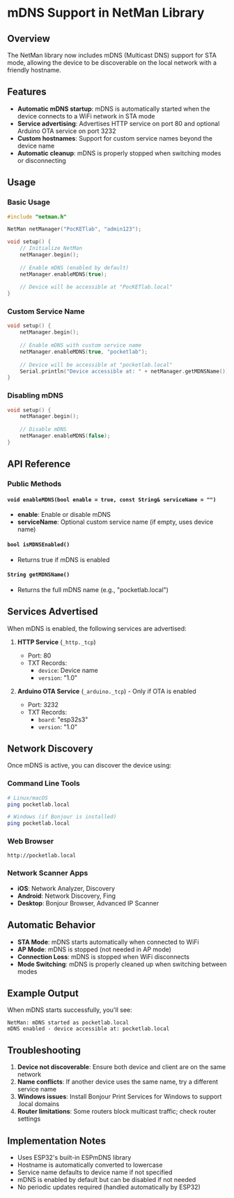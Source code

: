 # mDNS Support in NetMan Library

## Overview

The NetMan library now includes mDNS (Multicast DNS) support for STA mode, allowing the device to be discoverable on the local network with a friendly hostname.

## Features

- **Automatic mDNS startup**: mDNS is automatically started when the device connects to a WiFi network in STA mode
- **Service advertising**: Advertises HTTP service on port 80 and optional Arduino OTA service on port 3232
- **Custom hostnames**: Support for custom service names beyond the device name
- **Automatic cleanup**: mDNS is properly stopped when switching modes or disconnecting

## Usage

### Basic Usage

```cpp
#include "netman.h"

NetMan netManager("PocKETlab", "admin123");

void setup() {
    // Initialize NetMan
    netManager.begin();
    
    // Enable mDNS (enabled by default)
    netManager.enableMDNS(true);
    
    // Device will be accessible at "PocKETlab.local"
}
```

### Custom Service Name

```cpp
void setup() {
    netManager.begin();
    
    // Enable mDNS with custom service name
    netManager.enableMDNS(true, "pocketlab");
    
    // Device will be accessible at "pocketlab.local"
    Serial.println("Device accessible at: " + netManager.getMDNSName());
}
```

### Disabling mDNS

```cpp
void setup() {
    netManager.begin();
    
    // Disable mDNS
    netManager.enableMDNS(false);
}
```

## API Reference

### Public Methods

#### `void enableMDNS(bool enable = true, const String& serviceName = "")`
- **enable**: Enable or disable mDNS
- **serviceName**: Optional custom service name (if empty, uses device name)

#### `bool isMDNSEnabled()`
- Returns true if mDNS is enabled

#### `String getMDNSName()`
- Returns the full mDNS name (e.g., "pocketlab.local")

## Services Advertised

When mDNS is enabled, the following services are advertised:

1. **HTTP Service** (`_http._tcp`)
   - Port: 80
   - TXT Records:
     - `device`: Device name
     - `version`: "1.0"

2. **Arduino OTA Service** (`_arduino._tcp`) - Only if OTA is enabled
   - Port: 3232
   - TXT Records:
     - `board`: "esp32s3"
     - `version`: "1.0"

## Network Discovery

Once mDNS is active, you can discover the device using:

### Command Line Tools
```bash
# Linux/macOS
ping pocketlab.local

# Windows (if Bonjour is installed)
ping pocketlab.local
```

### Web Browser
```
http://pocketlab.local
```

### Network Scanner Apps
- **iOS**: Network Analyzer, Discovery
- **Android**: Network Discovery, Fing
- **Desktop**: Bonjour Browser, Advanced IP Scanner

## Automatic Behavior

- **STA Mode**: mDNS starts automatically when connected to WiFi
- **AP Mode**: mDNS is stopped (not needed in AP mode)
- **Connection Loss**: mDNS is stopped when WiFi disconnects
- **Mode Switching**: mDNS is properly cleaned up when switching between modes

## Example Output

When mDNS starts successfully, you'll see:
```
NetMan: mDNS started as pocketlab.local
mDNS enabled - device accessible at: pocketlab.local
```

## Troubleshooting

1. **Device not discoverable**: Ensure both device and client are on the same network
2. **Name conflicts**: If another device uses the same name, try a different service name
3. **Windows issues**: Install Bonjour Print Services for Windows to support .local domains
4. **Router limitations**: Some routers block multicast traffic; check router settings

## Implementation Notes

- Uses ESP32's built-in ESPmDNS library
- Hostname is automatically converted to lowercase
- Service name defaults to device name if not specified
- mDNS is enabled by default but can be disabled if not needed
- No periodic updates required (handled automatically by ESP32)
